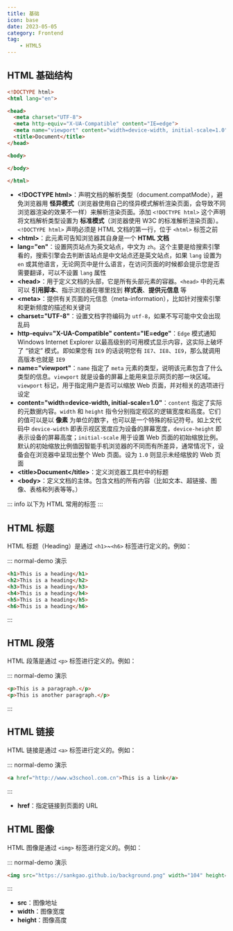 ```yaml
---
title: 基础
icon: base
date: 2023-05-05
category: Frontend
tag:
    - HTML5
---
```


## HTML 基础结构

```html
<!DOCTYPE html>
<html lang="en">

<head>
  <meta charset="UTF-8">
  <meta http-equiv="X-UA-Compatible" content="IE=edge">
  <meta name="viewport" content="width=device-width, initial-scale=1.0">
  <title>Document</title>
</head>

<body>

</body>

</html>
```

- **\<!DOCTYPE html>**：声明文档的解析类型（document.compatMode），避免浏览器用 **怪异模式**（浏览器使用自己的怪异模式解析渲染页面，会导致不同浏览器渲染的效果不一样）来解析渲染页面。添加 `<!DOCTYPE html>` 这个声明将文档解析类型设置为 **标准模式**（浏览器使用 W3C 的标准解析渲染页面）。`<!DOCTYPE html>` 声明必须是 HTML 文档的第一行，位于 `<html>` 标签之前
- **\<html>**：此元素可告知浏览器其自身是一个 **HTML 文档**
- **lang="en"**：设置网页站点为英文站点，中文为 `zh`。这个主要是给搜索引擎看的，搜索引擎会去判断该站点是中文站点还是英文站点，如果 `lang` 设置为 `en` 或其他语言，无论网页中是什么语言，在访问页面的时候都会提示您是否需要翻译，可以不设置 `lang` 属性
- **\<head>**：用于定义文档的头部，它是所有头部元素的容器。`<head>` 中的元素可以 **引用脚本**、指示浏览器在哪里找到 **样式表**、**提供元信息** 等
- **\<meta>**：提供有关页面的元信息（meta-information），比如针对搜索引擎和更新频度的描述和关键词
- **charset="UTF-8"**：设置文档字符编码为 `utf-8`，如果不写可能中文会出现乱码
- **http-equiv="X-UA-Compatible" content="IE=edge"**：`Edge` 模式通知 Windows Internet Explorer 以最高级别的可用模式显示内容，这实际上破坏了 “锁定” 模式。即如果您有 `IE9` 的话说明您有 `IE7`、`IE8`、`IE9`，那么就调用高版本也就是 `IE9`
- **name="viewport"**：`name` 指定了 `meta` 元素的类型，说明该元素包含了什么类型的信息。`viewport` 就是设备的屏幕上能用来显示网页的那一块区域。`viewport` 标记，用于指定用户是否可以缩放 Web 页面，并对相关的选项进行设定
- **content="width=device-width, initial-scale=1.0"**：`content` 指定了实际的元数据内容。`width` 和 `height` 指令分别指定视区的逻辑宽度和高度。它们的值可以是以 **像素** 为单位的数字，也可以是一个特殊的标记符号。如上文代码中 `device-width` 即表示视区宽度应为设备的屏幕宽度，`device-height` 即表示设备的屏幕高度；`initial-scale` 用于设置 Web 页面的初始缩放比例。默认的初始缩放比例值因智能手机浏览器的不同而有所差异，通常情况下，设备会在浏览器中呈现出整个 Web 页面。设为 `1.0` 则显示未经缩放的 Web 页面
- **\<title>Document\</title>**：定义浏览器工具栏中的标题
- **\<body>**：定义文档的主体。包含文档的所有内容（比如文本、超链接、图像、表格和列表等等。）

::: info
以下为 HTML 常用的标签
:::

## HTML 标题

HTML 标题（Heading）是通过 `<h1>`~`<h6>` 标签进行定义的。例如：

::: normal-demo 演示

```html
<h1>This is a heading</h1>
<h2>This is a heading</h2>
<h3>This is a heading</h3>
<h4>This is a heading</h4>
<h5>This is a heading</h5>
<h6>This is a heading</h6>
```

:::

## HTML 段落

HTML 段落是通过 `<p>` 标签进行定义的。例如：

::: normal-demo 演示

```html
<p>This is a paragraph.</p>
<p>This is another paragraph.</p>
```

:::

## HTML 链接

HTML 链接是通过 `<a>` 标签进行定义的。例如：

::: normal-demo 演示

```html
<a href="http://www.w3school.com.cn">This is a link</a>
```

:::

- **href**：指定链接到页面的 URL

## HTML 图像

HTML 图像是通过 `<img>` 标签进行定义的。例如：

::: normal-demo 演示

```html
<img src="https://sankgao.github.io/background.png" width="104" height="42" />
```

:::

- **src**：图像地址
- **width**：图像宽度
- **height**：图像高度

